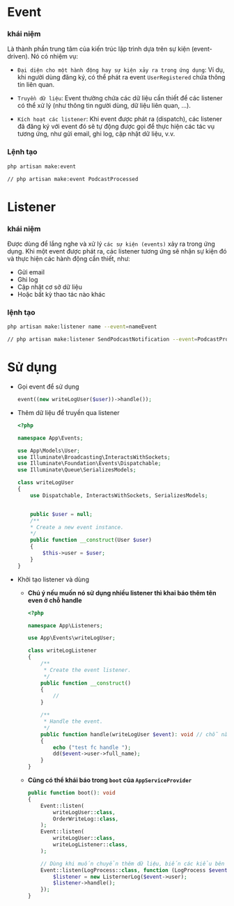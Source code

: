 # Event

### khái niệm

Là thành phần trung tâm của kiến trúc lập trình dựa trên sự kiện (event-driven). Nó có nhiệm vụ:

- `Đại diện cho một hành động hay sự kiện xảy ra trong ứng dụng`: Ví dụ, khi người dùng đăng ký, có thể phát ra event `UserRegistered` chứa thông tin liên quan.
- `Truyền dữ liệu`: Event thường chứa các dữ liệu cần thiết để các listener có thể xử lý (như thông tin người dùng, dữ liệu liên quan, …).

- `Kích hoạt các listener`: Khi event được phát ra (dispatch), các listener đã đăng ký với event đó sẽ tự động được gọi để thực hiện các tác vụ tương ứng, như gửi email, ghi log, cập nhật dữ liệu, v.v.

### Lệnh tạo

```sh
php artisan make:event

// php artisan make:event PodcastProcessed
```

# Listener

### khái niệm

Được dùng để lắng nghe và xử lý `các sự kiện (events)` xảy ra trong ứng dụng. Khi một event được phát ra, các listener tương ứng sẽ nhận sự kiện đó và thực hiện các hành động cần thiết, như:

- Gửi email
- Ghi log
- Cập nhật cơ sở dữ liệu
- Hoặc bất kỳ thao tác nào khác

### lệnh tạo

```sh
php artisan make:listener name --event=nameEvent

// php artisan make:listener SendPodcastNotification --event=PodcastProcessed
```

# Sử dụng

- Gọi event để sử dụng
  ```php
  event((new writeLogUser($user))->handle());
  ```
- Thêm dữ liệu để truyền qua listener

  ```php
  <?php

  namespace App\Events;

  use App\Models\User;
  use Illuminate\Broadcasting\InteractsWithSockets;
  use Illuminate\Foundation\Events\Dispatchable;
  use Illuminate\Queue\SerializesModels;

  class writeLogUser
  {
      use Dispatchable, InteractsWithSockets, SerializesModels;


      public $user = null;
      /**
      * Create a new event instance.
      */
      public function __construct(User $user)
      {
          $this->user = $user;
      }
  }
  ```

- Khởi tạo listener và dùng

  - **Chú ý nếu muốn nó sử dụng nhiều listener thì khai báo thêm tên even ở chỗ handle**

    ```php
    <?php

    namespace App\Listeners;

    use App\Events\writeLogUser;

    class writeLogListener
    {
        /**
         * Create the event listener.
         */
        public function __construct()
        {
            //
        }

        /**
         * Handle the event.
         */
        public function handle(writeLogUser $event): void // chỗ này nè
        {
            echo ("test fc handle ");
            dd($event->user->full_name);
        }
    }

    ```

  - **Cũng có thể khái báo trong `boot` của `AppServiceProvider`**

    ```php
    public function boot(): void
    {
        Event::listen(
            writeLogUser::class,
            OrderWriteLog::class,
        );
        Event::listen(
            writeLogUser::class,
            writeLogListener::class,
        );

        // Dùng khi muốn chuyển thêm dữ liệu, biến các kiểu bên event qua bên listener, truyền nhiều listener cũng được
        Event::listen(LogProcess::class, function (LogProcess $event) {
            $listener = new ListernerLog($event->user);
            $listener->handle();
        });
    }
    ```
